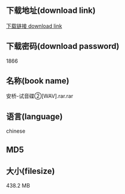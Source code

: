 ## 下载地址(download link)
[下载链接 download link](https://tutu365.netlify.app/?s=%E5%AE%89%E6%A1%A5-%E8%AF%95%E9%9F%B3%E7%A2%9F%E2%91%A1%5BWAV%5D.rar)

## 下载密码(download password)
1866

## 名称(book name)
安桥-试音碟②[WAV].rar.rar

## 语言(language)
chinese

## MD5


## 大小(filesize)
438.2 MB
